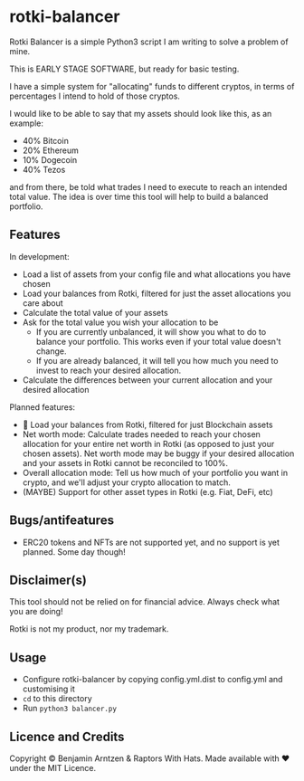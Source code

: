 # rotki-balancer
Rotki Balancer is a simple Python3 script I am writing to solve a problem of mine.

This is EARLY STAGE SOFTWARE, but ready for basic testing.

I have a simple system for "allocating" funds to different cryptos, in terms of percentages I intend to hold of those cryptos.

I would like to be able to say that my assets should look like this, as an example:
* 40% Bitcoin
* 20% Ethereum
* 10% Dogecoin
* 40% Tezos

and from there, be told what trades I need to execute to reach an intended total value.
The idea is over time this tool will help to build a balanced portfolio.

## Features
In development:
* Load a list of assets from your config file and what allocations you have chosen
* Load your balances from Rotki, filtered for just the asset allocations you care about
* Calculate the total value of your assets
* Ask for the total value you wish your allocation to be
    * If you are currently unbalanced, it will show you what to do to balance your portfolio. This works even if your total value doesn't change.
    * If you are already balanced, it will tell you how much you need to invest to reach your desired allocation.
* Calculate the differences between your current allocation and your desired allocation

Planned features:
* 🚧 Load your balances from Rotki, filtered for just Blockchain assets
* Net worth mode: Calculate trades needed to reach your chosen allocation for your entire net worth in Rotki (as opposed to just your chosen assets). Net worth mode may be buggy if your desired allocation and your assets in Rotki cannot be reconciled to 100%.
* Overall allocation mode: Tell us how much of your portfolio you want in crypto, and we'll adjust your crypto allocation to match.
* (MAYBE) Support for other asset types in Rotki (e.g. Fiat, DeFi, etc)

## Bugs/antifeatures
* ERC20 tokens and NFTs are not supported yet, and no support is yet planned. Some day though!

## Disclaimer(s)
This tool should not be relied on for financial advice. Always check what you are doing!

Rotki is not my product, nor my trademark.

## Usage
* Configure rotki-balancer by copying config.yml.dist to config.yml and customising it
* `cd` to this directory
* Run `python3 balancer.py`

## Licence and Credits
Copyright © Benjamin Arntzen & Raptors With Hats.
Made available with ❤️ under the MIT Licence.
